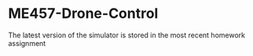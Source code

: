 # ME457-Drone-Control
The latest version of the simulator is stored in the most recent homework assignment
